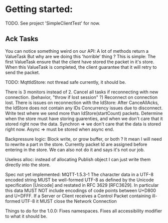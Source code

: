 # Getting started:

TODO.
See project 'SimpleClientTest' for now.

## Ack Tasks
You can notice something weird on our API:
A lot of methods return a ValueTask<Task>
But why are we doing this 'horrible' thing ?
This is simple:
The first ValueTask ensure that the client have stored the packet in it's store.
When this ValueTask is completed, the client guarantee that it will retry to send the packet.


TODO:
MqttIdStore: not thread safe currently, it should be.

There is 3 monitors instead of 2.
Cancel all tasks if reconnecting with new connection. (behavior, "throw if lost session" ?)
Reconnect on connection lost.
There is issues on reconnection with the IdStore: After CanceAllAcks, the IdStore does not contain any IDs
Concurrency issues due to disconnect.
Write test where we send more than IdStore(startCount) packets.
Determine when the store must have storing guarenties, and when we don't care that it stored right now the data.
    Synchron => we don't care that the data is stored right now.
    Async => must be stored when async end.


Backpressure logic:
 Block write, or grow buffer, or both ?
 It mean I will need to rewrite a part in the store.
 Currently packet Id are assigned before entering in the store.
 We can also not do it and says it's not our job.

Useless alloc: instead of allocating Publish object I can just write them directly into the store.


Spec not yet implemented:
MQTT-1.5.3-1 The character data in a UTF-8 encoded string MUST be well-formed UTF-8 as defined by the Unicode specification [Unicode] and restated in RFC 3629 [RFC3629]. In particular this data MUST NOT include encodings of code points between U+D800 and U+DFFF. If a Server or Client receives a Control Packet containing ill-formed UTF-8 it MUST close the Network Connection

Things to do for the 1.0.0:
Fixes namespaces.
Fixes all accessibility modifier to what it should be.
